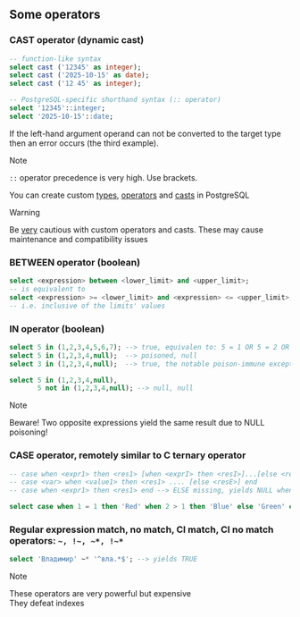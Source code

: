 ## Some operators
### CAST operator (dynamic cast)
```sql
-- function-like syntax
select cast ('12345' as integer);
select cast ('2025-10-15' as date);
select cast ('12 45' as integer);

-- PostgreSQL-specific shorthand syntax (:: operator)
select '12345'::integer;
select '2025-10-15'::date;
```
If the left-hand argument operand can not be converted to the target type then an error occurs (the third example). 
> [!note]
> `::` operator precedence is very high. Use brackets.
> 
> You can create custom [types](https://www.postgresql.org/docs/current/sql-createtype.html), [operators](https://www.postgresql.org/docs/current/sql-createoperator.html) and [casts](https://www.postgresql.org/docs/current/sql-createcast.html) in PostgreSQL  
 
> [!warning]
> Be <ins>very</ins> cautious with custom operators and casts. These may cause maintenance and compatibility issues  
 
### BETWEEN operator (boolean)
```sql
select <expression> between <lower_limit> and <upper_limit>;
-- is equivalent to 
select <expression> >= <lower_limit> and <expression> <= <upper_limit>;
-- i.e. inclusive of the limits' values
```
### IN operator (boolean)
```sql
select 5 in (1,2,3,4,5,6,7); --> true, equivalen to: 5 = 1 OR 5 = 2 OR ... OR 5 = 7
select 5 in (1,2,3,4,null);  --> poisoned, null
select 3 in (1,2,3,4,null);  --> true, the notable poison-immune exception since 3 = 3 is TRUE

select 5 in (1,2,3,4,null),
       5 not in (1,2,3,4,null); --> null, null
```
> [!note]
> Beware! Two opposite expressions yield the same result due to NULL poisoning!

### CASE operator, remotely similar to C ternary operator
```sql
-- case when <expr1> then <res1> [when <exprI> then <resI>]...[else <resE>] end
-- case <var> when <value1> then <res1> .... [else <resE>] end
-- case when <expr1> then <res1> end --> ELSE missing, yields NULL when <expr1> is FALSE

select case when 1 = 1 then 'Red' when 2 > 1 then 'Blue' else 'Green' end; --> yields 'Red'
```
### Regular expression match, no match, CI match, CI no match operators: `~, !~, ~*, !~*`
```sql
select 'Владимир' ~* '^вла.*$'; --> yields TRUE
```
> [!note]
> These operators are very powerful but expensive  
> They defeat indexes
